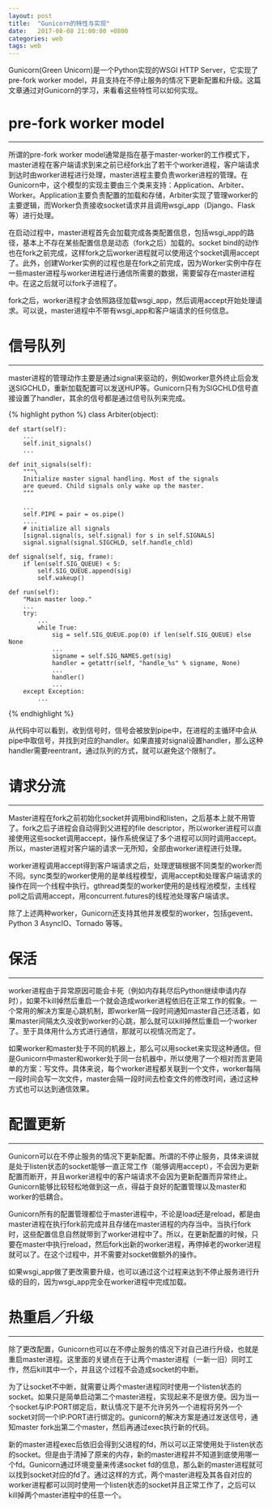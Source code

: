 ```yaml
---
layout: post
title:  "Gunicorn的特性与实现"
date:   2017-08-08 21:00:00 +0800
categories: web
tags: web
---
```


Gunicorn(Green Unicorn)是一个Python实现的WSGI HTTP Server，它实现了pre-fork worker model，并且支持在不停止服务的情况下更新配置和升级。这篇文章通过对Gunicorn的学习，来看看这些特性可以如何实现。

# pre-fork worker model

---

所谓的pre-fork worker model通常是指在基于master-worker的工作模式下，master进程在客户端请求到来之前已经fork出了若干个worker进程，客户端请求到达时由worker进程进行处理，master进程主要负责worker进程的管理。在Gunicorn中，这个模型的实现主要由三个类来支持：Application、Arbiter、Worker。Application主要负责配置的加载和存储，Arbiter实现了管理worker的主要逻辑，而Worker负责接收socket请求并且调用wsgi_app（Django、Flask等）进行处理。

在启动过程中，master进程首先会加载完成各类配置信息，包括wsgi_app的路径，基本上不存在某些配置信息是动态（fork之后）加载的。socket bind的动作也在fork之前完成，这样fork之后worker进程就可以使用这个socket调用accept了。此外，创建Worker实例的过程也是在fork之前完成，因为Worker实例中存在一些master进程与worker进程进行通信所需要的数据，需要留存在master进程中。在这之后就可以fork子进程了。

fork之后，worker进程才会依照路径加载wsgi_app，然后调用accept开始处理请求。可以说，master进程中不带有wsgi_app和客户端请求的任何信息。

# 信号队列

---

master进程的管理动作主要是通过signal来驱动的，例如worker意外终止后会发送SIGCHLD，重新加载配置可以发送HUP等。Gunicorn只有为SIGCHLD信号直接设置了handler，其余的信号都是通过信号队列来完成。

{% highlight python %}
class Arbiter(object):

    def start(self):
        ...
        self.init_signals()
        ...

    def init_signals(self):
        """\
        Initialize master signal handling. Most of the signals
        are queued. Child signals only wake up the master.
        """

        ...
        self.PIPE = pair = os.pipe()
        ....
        # initialize all signals
        [signal.signal(s, self.signal) for s in self.SIGNALS]
        signal.signal(signal.SIGCHLD, self.handle_chld)

    def signal(self, sig, frame):
        if len(self.SIG_QUEUE) < 5:
            self.SIG_QUEUE.append(sig)
            self.wakeup()

    def run(self):
        "Main master loop."
        ...
        try:
            ...
            while True:
                sig = self.SIG_QUEUE.pop(0) if len(self.SIG_QUEUE) else None
                ...
                signame = self.SIG_NAMES.get(sig)
                handler = getattr(self, "handle_%s" % signame, None)
                ...
                handler()
                ...
        except Exception:
            ...

{% endhighlight %}

从代码中可以看到，收到信号时，信号会被放到pipe中，在进程的主循环中会从pipe中取信号，并找到对应的handler。如果直接对signal设置handler，那么这种handler需要reentrant，通过队列的方式，就可以避免这个限制了。

# 请求分流

---

Master进程在fork之前初始化socket并调用bind和listen，之后基本上就不用管了。fork之后子进程会自动得到父进程的file descriptor，所以worker进程可以直接使用这些socket调用accept，操作系统保证了多个进程可以同时调用accept。所以，master进程对客户端的请求一无所知，全部由worker进程进行处理。

worker进程调用accept得到客户端请求之后，处理逻辑根据不同类型的worker而不同。sync类型的worker使用的是单线程模型，调用accept和处理客户端请求的操作在同一个线程中执行。gthread类型的worker使用的是线程池模型，主线程poll之后调用accept，用concurrent.futures的线程池处理客户端请求。

除了上述两种worker，Gunicorn还支持其他并发模型的worker，包括gevent、Python 3 AsyncIO、Tornado
等等。

# 保活

---

worker进程由于异常原因可能会卡死（例如内存耗尽后Python继续申请内存时），如果不kill掉然后重启一个就会造成worker进程依旧在正常工作的假象。一个常用的解决方案是心跳机制，即worker隔一段时间通知master自己还活着，如果master间隔太久没收到worker的心跳，那么就可以kill掉然后重启一个worker了。至于具体用什么方式进行通信，那就可以视情况而定了。

如果worker和master处于不同的机器上，那么可以用socket来实现这种通信。但是Gunicorn中master和worker处于同一台机器中，所以使用了一个相对而言更简单的方案：写文件。具体来说，每个worker进程都关联到一个文件，worker每隔一段时间会写一次文件，master会隔一段时间去检查文件的修改时间，通过这种方式也可以达到通信效果。

# 配置更新

---

Gunicorn可以在不停止服务的情况下更新配置。所谓的不停止服务，具体来讲就是处于listen状态的socket能够一直正常工作（能够调用accept），不会因为更新配置而断开，并且worker进程中的客户端请求不会因为更新配置而异常终止。Gunicorn能够比较轻松地做到这一点，得益于良好的配置管理以及master和worker的低耦合。

Gunicorn所有的配置管理都位于master进程中，不论是load还是reload，都是由master进程在执行fork前完成并且存储在master进程的内存当中。当执行fork时，这些配置信息自然就带到了worker进程中了。所以，在更新配置的时候，只要在master中执行reload，然后fork出新的worker进程，再停掉老的worker进程就可以了。在这个过程中，并不需要对socket做额外的操作。

如果wsgi_app做了更改需要升级，也可以通过这个过程来达到不停止服务进行升级的目的，因为wsgi_app完全在worker进程中完成加载。

# 热重启／升级

---

除了更改配置，Gunicorn也可以在不停止服务的情况下对自己进行升级，也就是重启master进程。这里面的关键点在于让两个master进程（一新一旧）同时工作，然后kill其中一个，并且这个过程不会造成socket的中断。

为了让socket不中断，就需要让两个master进程同时使用一个listen状态的socket。如果只是简单启动第二个master进程，实现起来不是很方便。因为当一个socket与IP:PORT绑定后，默认情况下是不允许另外一个进程将另外一个socket对同一个IP:PORT进行绑定的。gunicorn的解决方案是通过发送信号，通知master fork出第二个master，然后再通过exec执行新的代码。

新的master进程exec后依旧会得到父进程的fd，所以可以正常使用处于listen状态的socket。但是由于清掉了原来的内存，新的master进程并不知道到底使用哪一个fd。Gunicorn通过环境变量来传递socket fd的信息，那么新的master进程就可以找到socket对应的fd了。通过这样的方式，两个master进程及其各自对应的worker进程都可以同时使用一个listen状态的socket并且正常工作了，之后可以kill掉两个master进程中的任意一个。

